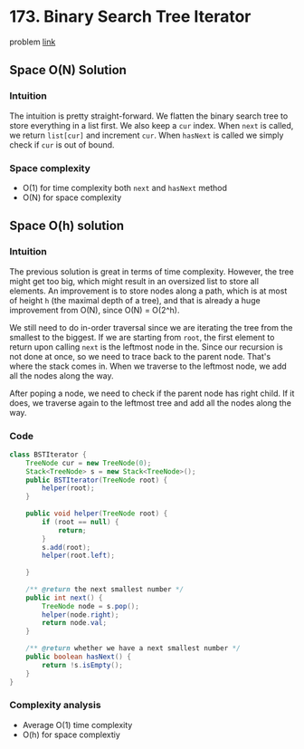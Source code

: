 # 173. Binary Search Tree Iterator
problem [link](https://leetcode.com/problems/binary-search-tree-iterator/)

## Space O(N) Solution
### Intuition
The intuition is pretty straight-forward. We flatten the binary search tree to store everything in a list first. 
We also keep a `cur` index. When `next` is called, we return `list[cur]` and increment `cur`. When `hasNext` is called we simply check
if `cur` is out of bound.

### Space complexity
* O(1) for time complexity both `next` and `hasNext` method
* O(N) for space complexity

## Space O(h) solution
### Intuition
The previous solution is great in terms of time complexity. However, the tree might get too big, which might result in an oversized
list to store all elements. An improvement is to store nodes along a path, which is at most of height `h` (the maximal depth of a tree),
and that is already a huge improvement from O(N), since O(N) = O(2^h).

We still need to do in-order traversal since we are iterating the tree from the smallest to the biggest. If we are starting from
`root`, the first element to return upon calling `next` is the leftmost node in the. Since our recursion is not done at once, so we
need to trace back to the parent node. That's where the stack comes in. When we traverse to the leftmost node, we add all the nodes along the way.

After poping a node, we need to check if the parent node has right child. If it does, we traverse again to the leftmost tree and
add all the nodes along the way.

### Code
```java
class BSTIterator {
    TreeNode cur = new TreeNode(0);
    Stack<TreeNode> s = new Stack<TreeNode>();
    public BSTIterator(TreeNode root) {
        helper(root);
    }
    
    public void helper(TreeNode root) {
        if (root == null) {
            return;
        }
        s.add(root);
        helper(root.left);
        
    }
    
    /** @return the next smallest number */
    public int next() {
        TreeNode node = s.pop();
        helper(node.right);
        return node.val;
    }
    
    /** @return whether we have a next smallest number */
    public boolean hasNext() {
        return !s.isEmpty();
    }
}
```

### Complexity analysis
* Average O(1) time complexity
* O(h) for space complextiy

